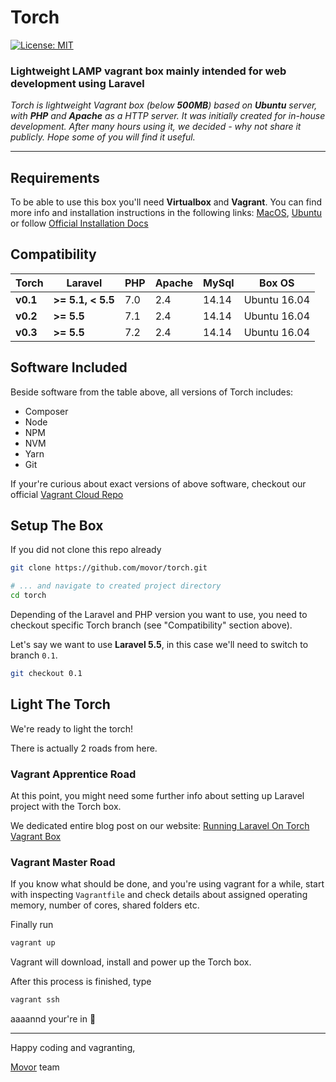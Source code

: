 # Torch

[![License: MIT](https://img.shields.io/badge/license-MIT-blue.svg)](https://github.com/movor/torch/blob/master/LICENSE)

### Lightweight LAMP vagrant box mainly intended for web development using Laravel

*Torch is lightweight Vagrant box (below **500MB**) based on **Ubuntu** server, with **PHP** and **Apache** as a HTTP server. It was initially created for in-house development. After many hours using it, we decided - why not share it publicly. Hope some of you will find it useful.*

---

## Requirements

To be able to use this box you'll need **Virtualbox** and **Vagrant**. 
You can find more info and installation instructions in the following links:
[MacOS](https://medium.com/@JohnFoderaro/macos-sierra-vagrant-quick-start-guide-2b8b78913be3),
[Ubuntu](http://www.codebind.com/linux-tutorials/install-vagrant-ubuntu-16-04/) or follow
[Official Installation Docs](https://www.vagrantup.com/docs/installation/)

## Compatibility

| Torch      | Laravel           | PHP  | Apache  | MySql  | Box OS 
| ---------- | ----------------- | ---- | ------- | ------ | ------------
| **v0.1**   | **>= 5.1, < 5.5** | 7.0  | 2.4     | 14.14  | Ubuntu 16.04
| **v0.2**   | **>= 5.5**        | 7.1  | 2.4     | 14.14  | Ubuntu 16.04
| **v0.3**   | **>= 5.5**        | 7.2  | 2.4     | 14.14  | Ubuntu 16.04

## Software Included

Beside software from the table above, all versions of Torch includes:

- Composer
- Node
- NPM
- NVM
- Yarn
- Git

If your're curious about exact versions of above software, checkout our official 
[Vagrant Cloud Repo](https://app.vagrantup.com/movor/boxes/torch)

## Setup The Box

If you did not clone this repo already

```bash
git clone https://github.com/movor/torch.git

# ... and navigate to created project directory
cd torch
```

Depending of the Laravel and PHP version you want to use, you need to checkout specific
Torch branch (see "Compatibility" section above).

Let's say we want to use **Laravel 5.5**, in this case we'll need to switch to branch `0.1`.

```bash
git checkout 0.1
```

## Light The Torch

We're ready to light the torch!

There is actually 2 roads from here. 

### Vagrant Apprentice Road

At this point, you might need some further info about setting up Laravel project with the Torch box.

We dedicated entire blog post on our website:
[Running Laravel On Torch Vagrant Box](https://movor.io/article/running-laravel-on-lightweight-torch-vagrant-box#light-the-torch)

### Vagrant Master Road

If you know what should be done, and you're using vagrant for a while, start with inspecting `Vagrantfile` and check
details about assigned operating memory, number of cores, shared folders etc.

Finally run 

```bash
vagrant up
```

Vagrant will download, install and power up the Torch box.

After this process is finished, type

```bash
vagrant ssh
```

aaaannd your're in :beers:

---

Happy coding and vagranting,

[Movor](https://movor.io/) team
